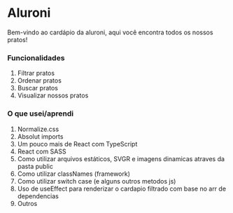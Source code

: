 # Aluroni

Bem-vindo ao cardápio da aluroni, aqui você encontra todos os nossos pratos!

### Funcionalidades

1. Filtrar pratos
2. Ordenar pratos
3. Buscar pratos
4. Visualizar nossos pratos

### O que usei/aprendi

1. Normalize.css
2. Absolut imports
3. Um pouco mais de React com TypeScript
4. React com SASS
5. Como utilizar arquivos estáticos, SVGR e imagens dinamicas atraves da pasta public
6. Como utilizar classNames (framework)
7. Como utilizar switch case (e alguns outros metodos js)
8. Uso de useEffect para renderizar o cardapio filtrado com base no arr de dependencias
9. Outros
